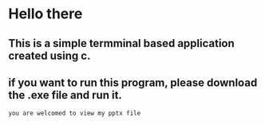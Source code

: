 # Hello there
## This is a simple termminal based application created using c.
## if you want to run this program, please download the .exe file and run it.

``you are welcomed to view my pptx file``
